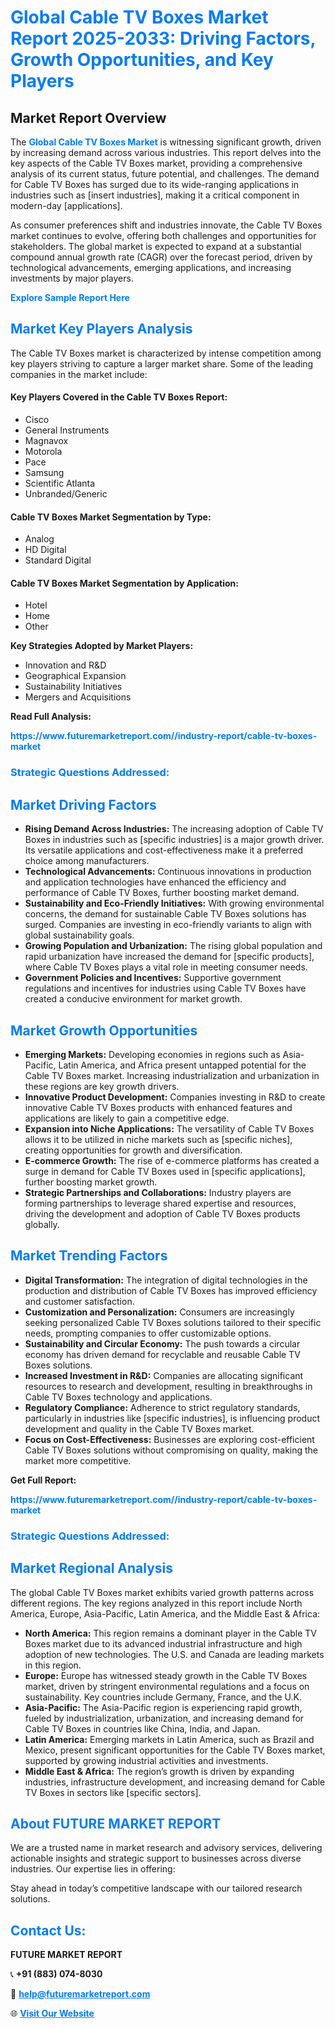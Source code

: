 <h1 style="color: #007BFF;">Global Cable TV Boxes Market Report 2025-2033: Driving Factors, Growth Opportunities, and Key Players</h1>

<section id="overview">
<h2>Market Report Overview</h2>
<p>The <a href="https://www.futuremarketreport.com//industry-report/cable-tv-boxes-market" style="color: #007BFF; text-decoration: none;"><strong>Global Cable TV Boxes Market</strong></a> is witnessing significant growth, driven by increasing demand across various industries. This report delves into the key aspects of the Cable TV Boxes market, providing a comprehensive analysis of its current status, future potential, and challenges. The demand for Cable TV Boxes has surged due to its wide-ranging applications in industries such as [insert industries], making it a critical component in modern-day [applications].</p>
<p>As consumer preferences shift and industries innovate, the Cable TV Boxes market continues to evolve, offering both challenges and opportunities for stakeholders. The global market is expected to expand at a substantial compound annual growth rate (CAGR) over the forecast period, driven by technological advancements, emerging applications, and increasing investments by major players.</p>
</section>

<section id="overview">
<p><a href="https://www.futuremarketreport.com//request-sample/reportId=59632" style="color: #007BFF; text-decoration: none;"><strong>Explore Sample Report Here</strong></a></p>
</section>

<section id="key-players">
<h2 style="color: #007BFF;">Market Key Players Analysis</h2>
<p>The Cable TV Boxes market is characterized by intense competition among key players striving to capture a larger market share. Some of the leading companies in the market include:</p>
<h4>Key Players Covered in the Cable TV Boxes Report:</h4>
<ul><li>Cisco</li><li>General Instruments</li><li>Magnavox</li><li>Motorola</li><li>Pace</li><li>Samsung</li><li>Scientific Atlanta</li><li>Unbranded/Generic</li></ul>
<h4>Cable TV Boxes Market Segmentation by Type:</h4>
<ul><li>Analog</li><li>HD Digital</li><li>Standard Digital</li></ul>

<h4>Cable TV Boxes Market Segmentation by Application:</h4>
<ul><li>Hotel</li><li>Home</li><li>Other</li></ul>
<p><strong>Key Strategies Adopted by Market Players:</strong></p>
<ul>
<li>Innovation and R&D</li>
<li>Geographical Expansion</li>
<li>Sustainability Initiatives</li>
<li>Mergers and Acquisitions</li>
</ul>
</section>

<section>
<p><strong>Read Full Analysis: </strong></p><a href="https://www.futuremarketreport.com//industry-report/cable-tv-boxes-market" style="color: #007BFF; text-decoration: none;"><strong>https://www.futuremarketreport.com//industry-report/cable-tv-boxes-market</strong></a>
<h3 style="color: #007BFF;">Strategic Questions Addressed:</h3>
</section>

<section id="driving-factors">
<h2 style="color: #007BFF;">Market Driving Factors</h2>
<ul>
<li><strong>Rising Demand Across Industries:</strong> The increasing adoption of Cable TV Boxes in industries such as [specific industries] is a major growth driver. Its versatile applications and cost-effectiveness make it a preferred choice among manufacturers.</li>
<li><strong>Technological Advancements:</strong> Continuous innovations in production and application technologies have enhanced the efficiency and performance of Cable TV Boxes, further boosting market demand.</li>
<li><strong>Sustainability and Eco-Friendly Initiatives:</strong> With growing environmental concerns, the demand for sustainable Cable TV Boxes solutions has surged. Companies are investing in eco-friendly variants to align with global sustainability goals.</li>
<li><strong>Growing Population and Urbanization:</strong> The rising global population and rapid urbanization have increased the demand for [specific products], where Cable TV Boxes plays a vital role in meeting consumer needs.</li>
<li><strong>Government Policies and Incentives:</strong> Supportive government regulations and incentives for industries using Cable TV Boxes have created a conducive environment for market growth.</li>
</ul>
</section>

<section id="growth-opportunities">
<h2 style="color: #007BFF;">Market Growth Opportunities</h2>
<ul>
<li><strong>Emerging Markets:</strong> Developing economies in regions such as Asia-Pacific, Latin America, and Africa present untapped potential for the Cable TV Boxes market. Increasing industrialization and urbanization in these regions are key growth drivers.</li>
<li><strong>Innovative Product Development:</strong> Companies investing in R&D to create innovative Cable TV Boxes products with enhanced features and applications are likely to gain a competitive edge.</li>
<li><strong>Expansion into Niche Applications:</strong> The versatility of Cable TV Boxes allows it to be utilized in niche markets such as [specific niches], creating opportunities for growth and diversification.</li>
<li><strong>E-commerce Growth:</strong> The rise of e-commerce platforms has created a surge in demand for Cable TV Boxes used in [specific applications], further boosting market growth.</li>
<li><strong>Strategic Partnerships and Collaborations:</strong> Industry players are forming partnerships to leverage shared expertise and resources, driving the development and adoption of Cable TV Boxes products globally.</li>
</ul>
</section>

<section id="trending-factors">
<h2 style="color: #007BFF;">Market Trending Factors</h2>
<ul>
<li><strong>Digital Transformation:</strong> The integration of digital technologies in the production and distribution of Cable TV Boxes has improved efficiency and customer satisfaction.</li>
<li><strong>Customization and Personalization:</strong> Consumers are increasingly seeking personalized Cable TV Boxes solutions tailored to their specific needs, prompting companies to offer customizable options.</li>
<li><strong>Sustainability and Circular Economy:</strong> The push towards a circular economy has driven demand for recyclable and reusable Cable TV Boxes solutions.</li>
<li><strong>Increased Investment in R&D:</strong> Companies are allocating significant resources to research and development, resulting in breakthroughs in Cable TV Boxes technology and applications.</li>
<li><strong>Regulatory Compliance:</strong> Adherence to strict regulatory standards, particularly in industries like [specific industries], is influencing product development and quality in the Cable TV Boxes market.</li>
<li><strong>Focus on Cost-Effectiveness:</strong> Businesses are exploring cost-efficient Cable TV Boxes solutions without compromising on quality, making the market more competitive.</li>
</ul>
</section>

<section>
<p><strong>Get Full Report: </strong></p><a href="https://www.futuremarketreport.com//industry-report/cable-tv-boxes-market" style="color: #007BFF; text-decoration: none;"><strong>https://www.futuremarketreport.com//industry-report/cable-tv-boxes-market</strong></a>
<h3 style="color: #007BFF;">Strategic Questions Addressed:</h3>
</section>


<section id="regional-analysis">
<h2 style="color: #007BFF;">Market Regional Analysis</h2>
<p>The global Cable TV Boxes market exhibits varied growth patterns across different regions. The key regions analyzed in this report include North America, Europe, Asia-Pacific, Latin America, and the Middle East & Africa:</p>
<ul>
<li><strong>North America:</strong> This region remains a dominant player in the Cable TV Boxes market due to its advanced industrial infrastructure and high adoption of new technologies. The U.S. and Canada are leading markets in this region.</li>
<li><strong>Europe:</strong> Europe has witnessed steady growth in the Cable TV Boxes market, driven by stringent environmental regulations and a focus on sustainability. Key countries include Germany, France, and the U.K.</li>
<li><strong>Asia-Pacific:</strong> The Asia-Pacific region is experiencing rapid growth, fueled by industrialization, urbanization, and increasing demand for Cable TV Boxes in countries like China, India, and Japan.</li>
<li><strong>Latin America:</strong> Emerging markets in Latin America, such as Brazil and Mexico, present significant opportunities for the Cable TV Boxes market, supported by growing industrial activities and investments.</li>
<li><strong>Middle East & Africa:</strong> The region’s growth is driven by expanding industries, infrastructure development, and increasing demand for Cable TV Boxes in sectors like [specific sectors].</li>
</ul>
</section>

<footer>
<h2 style="color: #007BFF;">About FUTURE MARKET REPORT</h2>
<p>We are a trusted name in market research and advisory services, delivering actionable insights and strategic support to businesses across diverse industries. Our expertise lies in offering:</p>

<p>Stay ahead in today’s competitive landscape with our tailored research solutions.</p>

<h2 style="color: #007BFF;">Contact Us:</h2>
<p><strong>FUTURE MARKET REPORT</strong></p>
<p>📞 <strong>+91 (883) 074-8030</strong></p>
<p>📧 <strong><a href="mailto:help@futuremarketreport.com" style="color: #007BFF;">help@futuremarketreport.com</a></strong></p>
<p>🌐 <strong><a href="https://www.futuremarketreport.com/" style="color: #007BFF;">Visit Our Website</a></strong></p>
</footer>